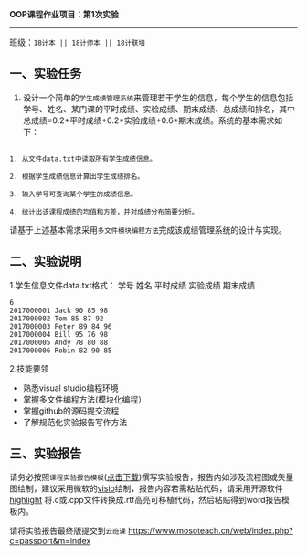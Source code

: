 **OOP课程作业项目：第1次实验**


---

班级：`18计本 || 18计师本 || 18计联培`



## 一、实验任务

1. 设计一个简单的`学生成绩管理系统`来管理若干学生的信息，每个学生的信息包括学号、姓名、某门课的平时成绩、实验成绩、期末成绩、总成绩和排名，其中总成绩=0.2\*平时成绩+0.2\*实验成绩+0.6\*期末成绩。系统的基本需求如下：

```

1. 从文件data.txt中读取所有学生成绩信息。

2. 根据学生成绩信息计算出学生成绩排名。

3. 输入学号可查询某个学生的成绩信息。

4. 统计出该课程成绩的均值和方差，并对成绩分布简要分析。
```
请基于上述基本需求采用`多文件模块编程方法`完成该成绩管理系统的设计与实现。

## 二、实验说明



1.学生信息文件data.txt格式：
学号 姓名 平时成绩 实验成绩 期末成绩


```
6
2017000001 Jack 90 85 98
2017000002 Tom 85 87 92
2017000003 Peter 89 84 96
2017000004 Bill 95 76 98
2017000005 Andy 78 80 88
2017000006 Robin 82 90 85

```



2.技能要领
* 熟悉visual studio编程环境
* 掌握多文件编程方法(模块化编程）
* 掌握github的源码提交流程
* 了解规范化实验报告写作方法



## 三、实验报告

请务必按照`课程实验报告模板`([点击下载](https://github.com/tsingke/OOP_Homework/raw/master/%E3%80%8A%E9%9D%A2%E5%90%91%E5%AF%B9%E8%B1%A1%E7%A8%8B%E5%BA%8F%E8%AE%BE%E8%AE%A1%E3%80%8B%E5%AE%9E%E9%AA%8C%E6%8A%A5%E5%91%8A%E6%A8%A1%E6%9D%BF.docx))撰写实验报告，报告内如涉及流程图或矢量图绘制，建议采用微软的[visio](https://pan.baidu.com/s/1L4y1pWXcJjojZlIAQZjPAg)绘制，报告内容若需粘贴代码，请采用开源软件 [highlight](http://www.andre-simon.de/zip/highlight-setup-3.53-x64.exe) 将.c或.cpp文件转换成.rtf高亮可移植代码，然后粘贴得到word报告模板内。

请将实验报告最终版提交到`云班课` https://www.mosoteach.cn/web/index.php?c=passport&m=index
